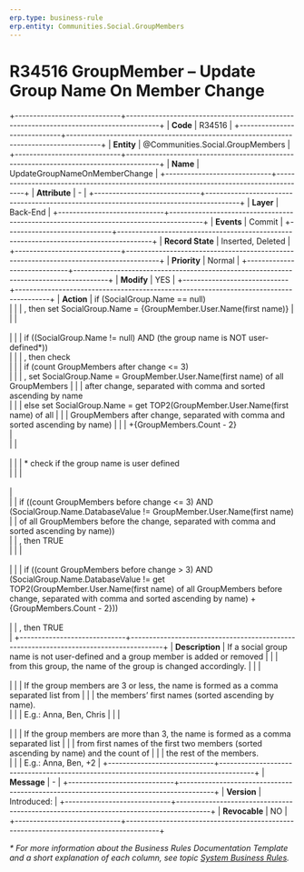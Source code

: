 ```yaml
---
erp.type: business-rule
erp.entity: Communities.Social.GroupMembers
---
```


# R34516 GroupMember – Update Group Name On Member Change
+-----------------------------+---------------------------------------------------------------------------------------+
| **Code**                    | R34516                                                                                |
+-----------------------------+---------------------------------------------------------------------------------------+
| **Entity**                  | @Communities.Social.GroupMembers                                                      |
+-----------------------------+---------------------------------------------------------------------------------------+
| **Name**                    | UpdateGroupNameOnMemberChange                                                         |
+-----------------------------+---------------------------------------------------------------------------------------+
| **Attribute**               | \-                                                                                    |
+-----------------------------+---------------------------------------------------------------------------------------+
| **Layer**                   | Back-End                                                                              |
+-----------------------------+---------------------------------------------------------------------------------------+
| **Events**                  | Commit                                                                                |
+-----------------------------+---------------------------------------------------------------------------------------+
| **Record State**            | Inserted, Deleted                                                                     |
+-----------------------------+---------------------------------------------------------------------------------------+
| **Priority**                | Normal                                                                                |
+-----------------------------+---------------------------------------------------------------------------------------+
| **Modify**                  | YES                                                                                   |
+-----------------------------+---------------------------------------------------------------------------------------+
| **Action**                  | if (SocialGroup.Name == null) <br/>                                                   |
|                             | , then set SocialGroup.Name = {GroupMember.User.Name(first name)}                     | 
|                             | <br><br>                                                                              | 
|                             | if ((SocialGroup.Name != null) AND (the group name is NOT user-defined*)) <br/>       | 
|                             | , then check <br/>                                                                    | 
|                             | if (count GroupMembers after change <= 3) <br/>                                       |
|                             | , set SocialGroup.Name = GroupMember.User.Name(first name) of all GroupMembers        | 
|                             | after change, separated with comma and sorted ascending by name <br/>                 |
|                             | else set SocialGroup.Name = get TOP2(GroupMember.User.Name(first name) of all         |
|                             | GroupMembers after change, separated with comma and sorted ascending by name)         | 
|                             | +{GroupMembers.Count - 2}<br/>                                                        |  
|                             | <br><br>                                                                              | 
|                             | \* check if the group name is user defined <br/>                                      | 
|                             | <br><br>                                                                              |  
|                             | if ((count GroupMembers before change <= 3) AND (SocialGroup.Name.DatabaseValue != GroupMember.User.Name(first name)
|                             | of all GroupMembers before the change, separated with comma and sorted ascending by name))<br/> 
|                             | , then TRUE <br/>                                                                     | 
|                             | <br><br>                                                                              | 
|                             | if ((count GroupMembers before change > 3) AND (SocialGroup.Name.DatabaseValue != get TOP2(GroupMember.User.Name(first name) of all GroupMembers before change, separated with comma and sorted ascending by name) + {GroupMembers.Count - 2}))<br/>  
|                             | , then TRUE <br/>                                                                     | 
+-----------------------------+---------------------------------------------------------------------------------------+
| **Description**             | If a social group name is not user-defined and a group member is added or removed     | 
|                             | from this group, the name of the group is changed accordingly.                        | 
|                             | <br><br>                                                                              | 
|                             | If the group members are 3 or less, the name is formed as a comma separated list from | 
|                             | the members’ first names (sorted ascending by name).<br/>                             | 
|                             | E.g.: Anna, Ben, Chris                                                                | 
|                             | <br><br>                                                                              | 
|                             | If the group members are more than 3, the name is formed as a comma separated list    | 
|                             | from first names of the first two members (sorted ascending by name) and the count of |
|                             | the rest of the members.<br/>                                                         | 
|                             | E.g.: Anna, Ben, +2                                                                   | 
+-----------------------------+---------------------------------------------------------------------------------------+
| **Message**                 |  \-                                                                                   | 
+-----------------------------+---------------------------------------------------------------------------------------+
| **Version**                 | Introduced:                                                                           |
+-----------------------------+---------------------------------------------------------------------------------------+
| **Revocable**               | NO                                                                                    |
+-----------------------------+---------------------------------------------------------------------------------------+

*\* For more information about the Business Rules Documentation Template and a short explanation of each column, see
topic [System Business Rules](../templates/template-description-system-business-rules.md).*
